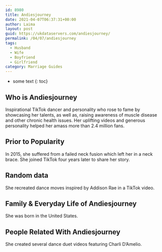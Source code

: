 ```yaml
---
id: 8980
title: Andiesjourney
date: 2021-04-07T06:37:31+00:00
author: Laima
layout: post
guid: https://ukdataservers.com/andiesjourney/
permalink: /04/07/andiesjourney
tags:
  - Husband
  - Wife
  - Boyfriend
  - Girlfriend
category: Marriage Guides
---
```


* some text
{: toc}


## Who is Andiesjourney
                  
                  
                  
Inspirational TikTok dancer and personality who rose to fame by showcasing her talents, as well as, raising awareness of muscle disease and other chronic health issues. Her uplifting videos and generous personality helped her amass more than 2.4 million fans.
                  
              
            
              
            
                
                
                
## Prior to Popularity
                  
                  
                  
In 2015, she suffered from a failed neck fusion which left her in a neck brace. She joined TikTok four years later to share her story.
                  
              
            
              
            
                
                
                
## Random data
                  
                  
                  
She recreated dance moves inspired by Addison Rae in a TikTok video.
                  
              
            
              
            
                
                
                
## Family & Everyday Life of Andiesjourney
                  
                  
                  
She was born in the United States. 
                  
              
            
              
            
                
                
                
## People Related With Andiesjourney
                  
                  
                  
She created several dance duet videos featuring Charli D&#8217;Amelio. 
                  
              
            
              
            
                
              
            
              
              
            
            
              
            
          
          
          